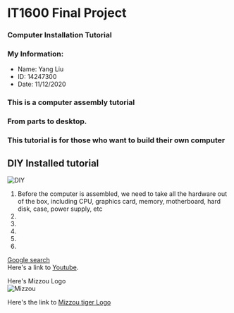 # IT1600 Final Project

### Computer Installation Tutorial  
### My Information:  
* Name: Yang Liu
* ID: 14247300
* Date: 11/12/2020
### This is a computer assembly tutorial  
### From parts to desktop.  
### This tutorial is for those who want to build their own computer  

## DIY Installed tutorial
![DIY](http://www.lotpc.com/uploads/allimg/180827/1-1PRG43044A1.jpg)
1. Before the computer is assembled, we need to take all the hardware out of the box, including CPU, graphics card, memory, motherboard, hard disk, case, power supply, etc
2. 
3. 
4.
5. 
6. 


[Google search](www.google.com)  
Here's a link to [Youtube][youtube].

Here's Mizzou Logo  
![Mizzou](https://missouri.edu/images/signatures/university/MUstacked.png)

Here's the link to [Mizzou tiger Logo][tiger]  


[youtube]:www.youtube.com  
[tiger]:https://www.themizzoustore.com/images/product/large/70887.jpg
